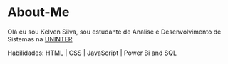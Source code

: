 # About-Me

Olá eu sou Kelven Silva, sou estudante de Analise e Desenvolvimento de Sistemas na [UNINTER](https://www.uninter.com)


Habilidades: 
HTML |  CSS   | JavaScript | Power Bi and SQL
